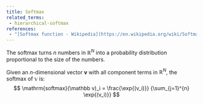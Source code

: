 ```yaml
---
title: Softmax
related_terms:
 - hierarchical-softmax
references:
 - "[Softmax function - Wikipedia](https://en.wikipedia.org/wiki/Softmax_function)"
---
```

The softmax turns $n$ numbers
in $\mathbb R^N$ into a probability distribution proportional
to the size of the numbers.

Given an $n$-dimensional vector $\mathbf v$ with all component terms
in $\mathbb R^N$, the softmax of $\mathbb v$ is:
$$
\mathrm{softmax}(\mathbb v)_i =
\frac{\exp{(v_i)}}
{\sum_{j=1}^{n} \exp{(v_i)}}
$$
